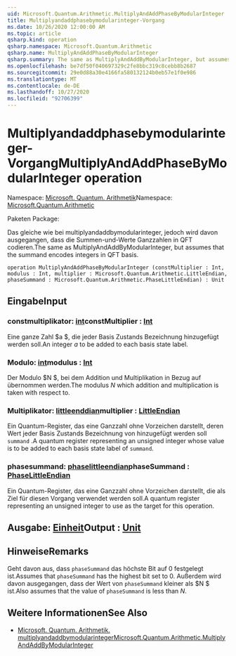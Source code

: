 ```yaml
---
uid: Microsoft.Quantum.Arithmetic.MultiplyAndAddPhaseByModularInteger
title: Multiplyandaddphasebymodularinteger-Vorgang
ms.date: 10/26/2020 12:00:00 AM
ms.topic: article
qsharp.kind: operation
qsharp.namespace: Microsoft.Quantum.Arithmetic
qsharp.name: MultiplyAndAddPhaseByModularInteger
qsharp.summary: The same as MultiplyAndAddByModularInteger, but assumes that the summand encodes integers in QFT basis.
ms.openlocfilehash: be7df50f040697329c2fe8bbc319c8cebb8b2687
ms.sourcegitcommit: 29e0d88a30e4166fa580132124b0eb57e1f0e986
ms.translationtype: MT
ms.contentlocale: de-DE
ms.lasthandoff: 10/27/2020
ms.locfileid: "92706399"
---
```

# <a name="multiplyandaddphasebymodularinteger-operation"></a><span data-ttu-id="36d9a-102">Multiplyandaddphasebymodularinteger-Vorgang</span><span class="sxs-lookup"><span data-stu-id="36d9a-102">MultiplyAndAddPhaseByModularInteger operation</span></span>

<span data-ttu-id="36d9a-103">Namespace: [Microsoft. Quantum. Arithmetik](xref:Microsoft.Quantum.Arithmetic)</span><span class="sxs-lookup"><span data-stu-id="36d9a-103">Namespace: [Microsoft.Quantum.Arithmetic](xref:Microsoft.Quantum.Arithmetic)</span></span>

<span data-ttu-id="36d9a-104">Paketen [](https://nuget.org/packages/)</span><span class="sxs-lookup"><span data-stu-id="36d9a-104">Package: [](https://nuget.org/packages/)</span></span>


<span data-ttu-id="36d9a-105">Das gleiche wie bei multiplyandaddbymodularinteger, jedoch wird davon ausgegangen, dass die Summen-und-Werte Ganzzahlen in QFT codieren.</span><span class="sxs-lookup"><span data-stu-id="36d9a-105">The same as MultiplyAndAddByModularInteger, but assumes that the summand encodes integers in QFT basis.</span></span>

```qsharp
operation MultiplyAndAddPhaseByModularInteger (constMultiplier : Int, modulus : Int, multiplier : Microsoft.Quantum.Arithmetic.LittleEndian, phaseSummand : Microsoft.Quantum.Arithmetic.PhaseLittleEndian) : Unit
```


## <a name="input"></a><span data-ttu-id="36d9a-106">Eingabe</span><span class="sxs-lookup"><span data-stu-id="36d9a-106">Input</span></span>

### <a name="constmultiplier--int"></a><span data-ttu-id="36d9a-107">constmultiplikator: [int](xref:microsoft.quantum.lang-ref.int)</span><span class="sxs-lookup"><span data-stu-id="36d9a-107">constMultiplier : [Int](xref:microsoft.quantum.lang-ref.int)</span></span>

<span data-ttu-id="36d9a-108">Eine ganze Zahl $a $, die jeder Basis Zustands Bezeichnung hinzugefügt werden soll.</span><span class="sxs-lookup"><span data-stu-id="36d9a-108">An integer $a$ to be added to each basis state label.</span></span>


### <a name="modulus--int"></a><span data-ttu-id="36d9a-109">Modulo: [int](xref:microsoft.quantum.lang-ref.int)</span><span class="sxs-lookup"><span data-stu-id="36d9a-109">modulus : [Int](xref:microsoft.quantum.lang-ref.int)</span></span>

<span data-ttu-id="36d9a-110">Der Modulo $N $, bei dem Addition und Multiplikation in Bezug auf übernommen werden.</span><span class="sxs-lookup"><span data-stu-id="36d9a-110">The modulus $N$ which addition and multiplication is taken with respect to.</span></span>


### <a name="multiplier--littleendian"></a><span data-ttu-id="36d9a-111">Multiplikator: [littleenddian](xref:Microsoft.Quantum.Arithmetic.LittleEndian)</span><span class="sxs-lookup"><span data-stu-id="36d9a-111">multiplier : [LittleEndian](xref:Microsoft.Quantum.Arithmetic.LittleEndian)</span></span>

<span data-ttu-id="36d9a-112">Ein Quantum-Register, das eine Ganzzahl ohne Vorzeichen darstellt, deren Wert jeder Basis Zustands Bezeichnung von hinzugefügt werden soll `summand` .</span><span class="sxs-lookup"><span data-stu-id="36d9a-112">A quantum register representing an unsigned integer whose value is to be added to each basis state label of `summand`.</span></span>


### <a name="phasesummand--phaselittleendian"></a><span data-ttu-id="36d9a-113">phasesummand: [phaselittleendian](xref:Microsoft.Quantum.Arithmetic.PhaseLittleEndian)</span><span class="sxs-lookup"><span data-stu-id="36d9a-113">phaseSummand : [PhaseLittleEndian](xref:Microsoft.Quantum.Arithmetic.PhaseLittleEndian)</span></span>

<span data-ttu-id="36d9a-114">Ein Quantum-Register, das eine Ganzzahl ohne Vorzeichen darstellt, die als Ziel für diesen Vorgang verwendet werden soll.</span><span class="sxs-lookup"><span data-stu-id="36d9a-114">A quantum register representing an unsigned integer to use as the target for this operation.</span></span>



## <a name="output--unit"></a><span data-ttu-id="36d9a-115">Ausgabe: [Einheit](xref:microsoft.quantum.lang-ref.unit)</span><span class="sxs-lookup"><span data-stu-id="36d9a-115">Output : [Unit](xref:microsoft.quantum.lang-ref.unit)</span></span>



## <a name="remarks"></a><span data-ttu-id="36d9a-116">Hinweise</span><span class="sxs-lookup"><span data-stu-id="36d9a-116">Remarks</span></span>

<span data-ttu-id="36d9a-117">Geht davon aus, dass `phaseSummand` das höchste Bit auf 0 festgelegt ist.</span><span class="sxs-lookup"><span data-stu-id="36d9a-117">Assumes that `phaseSummand` has the highest bit set to 0.</span></span>
<span data-ttu-id="36d9a-118">Außerdem wird davon ausgegangen, dass der Wert von `phaseSummand` kleiner als $N $ ist.</span><span class="sxs-lookup"><span data-stu-id="36d9a-118">Also assumes that the value of `phaseSummand` is less than $N$.</span></span>

## <a name="see-also"></a><span data-ttu-id="36d9a-119">Weitere Informationen</span><span class="sxs-lookup"><span data-stu-id="36d9a-119">See Also</span></span>

- [<span data-ttu-id="36d9a-120">Microsoft. Quantum. Arithmetik. multiplyandaddbymodularinteger</span><span class="sxs-lookup"><span data-stu-id="36d9a-120">Microsoft.Quantum.Arithmetic.MultiplyAndAddByModularInteger</span></span>](xref:Microsoft.Quantum.Arithmetic.MultiplyAndAddByModularInteger)